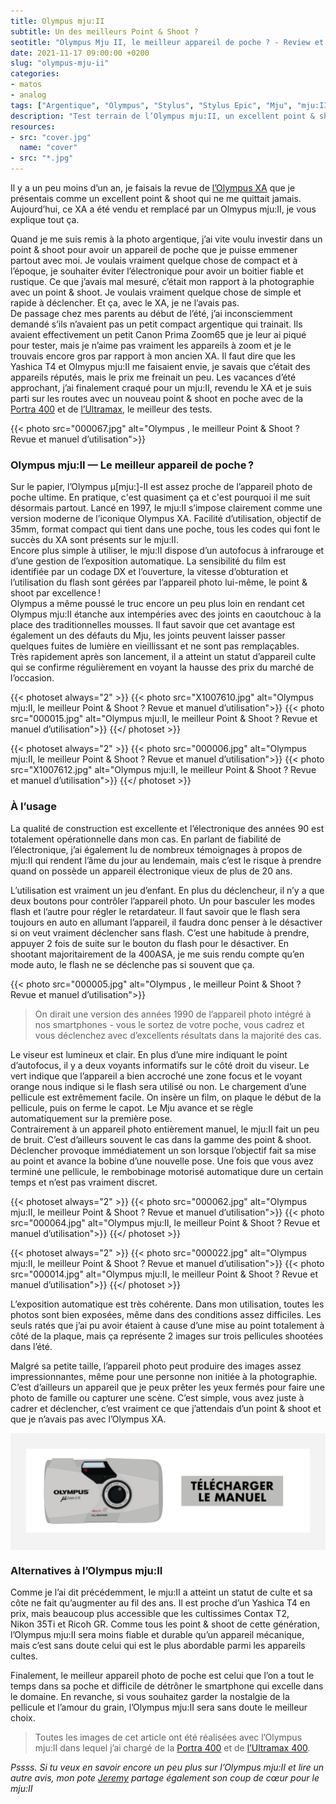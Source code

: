 ```yaml
---
title: Olympus mju:II
subtitle: Un des meilleurs Point & Shoot ?
seotitle: "Olympus Mju II, le meilleur appareil de poche ? - Review et manuel d’utilisation"
date: 2021-11-17 09:00:00 +0200
slug: "olympus-mju-ii"
categories:
- matos
- analog
tags: ["Argentique", "Olympus", "Stylus", "Stylus Epic", "Mju", "mju:II", "Olympus Stylus Epic", "Olympus mju:II", "Point & Shoot", "Appareil de poche"]
description: "Test terrain de l’Olympus mju:II, un excellent point & shoot argentique. Revue complète et manuel d’utilisation à télécharger."
resources:
- src: "cover.jpg"
  name: "cover"
- src: "*.jpg"
---
```


Il y a un peu moins d’un an, je faisais la revue de [l’Olympus XA](https://gregorymignard.com/olympus-xa/) que je présentais comme un excellent point & shoot qui ne me quittait jamais. Aujourd’hui, ce XA a été vendu et remplacé par un Olmypus mju:II, je vous explique tout ça.

Quand je me suis remis à la photo argentique, j’ai vite voulu investir dans un point & shoot pour avoir un appareil de poche que je puisse emmener partout avec moi. Je voulais vraiment quelque chose de compact et à l’époque, je souhaiter éviter l’électronique pour avoir un boitier fiable et rustique. Ce que j’avais mal mesuré, c’était mon rapport à la photographie avec un point & shoot. Je voulais vraiment quelque chose de simple et rapide à déclencher. Et ça, avec le XA, je ne l’avais pas.  
De passage chez mes parents au début de l’été, j’ai inconsciemment demandé s’ils n’avaient pas un petit compact argentique qui trainait. Ils avaient effectivement un petit Canon Prima Zoom65 que je leur ai piqué pour tester, mais je n’aime pas vraiment les appareils à zoom et je le trouvais encore gros par rapport à mon ancien XA. Il faut dire que les Yashica T4 et Olmypus mju:II me faisaient envie, je savais que c’était des appareils réputés, mais le prix me freinait un peu. Les vacances d’été approchant, j’ai finalement craqué pour un mju:II, revendu le XA et je suis parti sur les routes avec un nouveau point & shoot en poche avec de la [Portra 400](https://www.digit-photo.com/KODAK-Portra-400-135-36-Poses-X5-rKFILM386.html?dpa_id=23) et de [l’Ultramax](https://www.digit-photo.com/KODAK-Ultramax-400-135-36-Poses-X3-rKODAK41024389.html?dpa_id=23), le meilleur des tests.

{{< photo src="000067.jpg" alt="Olympus , le meilleur Point & Shoot ? Revue et manuel d’utilisation">}}

### Olympus mju:II — Le meilleur appareil de poche ?

Sur le papier, l’Olympus μ[mju:]-II est assez proche de l’appareil photo de poche ultime. En pratique, c'est quasiment ça et c'est pourquoi il me suit désormais partout. Lancé en 1997, le mju:II s’impose clairement comme une version moderne de l’iconique Olympus XA. Facilité d’utilisation, objectif de 35mm, format compact qui tient dans une poche, tous les codes qui font le succès du XA sont présents sur le mju:II.  
Encore plus simple à utiliser, le mju:II dispose d’un autofocus à infrarouge et d’une gestion de l’exposition automatique. La sensibilité du film est identifiée par un codage DX et l’ouverture, la vitesse d’obturation et l’utilisation du flash sont gérées par l’appareil photo lui-même, le point & shoot par excellence !  
Olympus a même poussé le truc encore un peu plus loin en rendant cet Olympus mju:II étanche aux intempéries avec des joints en caoutchouc à la place des traditionnelles mousses. Il faut savoir que cet avantage est également un des défauts du Mju, les joints peuvent laisser passer quelques fuites de lumière en vieillissant et ne sont pas remplaçables.  
Très rapidement après son lancement, il a atteint un statut d’appareil culte qui se confirme régulièrement en voyant la hausse des prix du marché de l’occasion.

{{< photoset always="2" >}}
{{< photo src="X1007610.jpg" alt="Olympus mju:II, le meilleur Point & Shoot ? Revue et manuel d’utilisation">}}
{{< photo src="000015.jpg" alt="Olympus mju:II, le meilleur Point & Shoot ? Revue et manuel d’utilisation">}}
{{</ photoset >}}

{{< photoset always="2" >}}
{{< photo src="000006.jpg" alt="Olympus mju:II, le meilleur Point & Shoot ? Revue et manuel d’utilisation">}}
{{< photo src="X1007612.jpg" alt="Olympus mju:II, le meilleur Point & Shoot ? Revue et manuel d’utilisation">}}
{{</ photoset >}}

### À l’usage

La qualité de construction est excellente et l’électronique des années 90 est totalement opérationnelle dans mon cas. En parlant de fiabilité de l’électronique, j’ai également lu de nombreux témoignages à propos de mju:II qui rendent l’âme du jour au lendemain, mais c’est le risque à prendre quand on possède un appareil électronique vieux de plus de 20 ans.

L’utilisation est vraiment un jeu d’enfant. En plus du déclencheur, il n’y a que deux boutons pour contrôler l’appareil photo. Un pour basculer les modes flash et l’autre pour régler le retardateur. Il faut savoir que le flash sera toujours en auto en allumant l’appareil, il faudra donc penser à le désactiver si on veut vraiment déclencher sans flash. C’est une habitude à prendre, appuyer 2 fois de suite sur le bouton du flash pour le désactiver. En shootant majoritairement de la 400ASA, je me suis rendu compte qu’en mode auto, le flash ne se déclenche pas si souvent que ça.

{{< photo src="000005.jpg" alt="Olympus , le meilleur Point & Shoot ? Revue et manuel d’utilisation">}}

> On dirait une version des années 1990 de l’appareil photo intégré à nos smartphones - vous le sortez de votre poche, vous cadrez et vous déclenchez avec d’excellents résultats dans la majorité des cas.

Le viseur est lumineux et clair. En plus d’une mire indiquant le point d’autofocus, il y a deux voyants informatifs sur le côté droit du viseur. Le vert indique que l’appareil a bien accroché une zone focus et le voyant orange nous indique si le flash sera utilisé ou non. Le chargement d’une pellicule est extrêmement facile. On insère un film, on plaque le début de la pellicule, puis on ferme le capot. Le Mju avance et se règle automatiquement sur la première pose.  
Contrairement à un appareil photo entièrement manuel, le mju:II fait un peu de bruit. C’est d’ailleurs souvent le cas dans la gamme des point & shoot. Déclencher provoque immédiatement un son lorsque l’objectif fait sa mise au point et avance la bobine d’une nouvelle pose. Une fois que vous avez terminé une pellicule, le rembobinage motorisé automatique dure un certain temps et n’est pas vraiment discret.

{{< photoset always="2" >}}
{{< photo src="000062.jpg" alt="Olympus mju:II, le meilleur Point & Shoot ? Revue et manuel d’utilisation">}}
{{< photo src="000064.jpg" alt="Olympus mju:II, le meilleur Point & Shoot ? Revue et manuel d’utilisation">}}
{{</ photoset >}}

{{< photoset always="2" >}}
{{< photo src="000022.jpg" alt="Olympus mju:II, le meilleur Point & Shoot ? Revue et manuel d’utilisation">}}
{{< photo src="000014.jpg" alt="Olympus mju:II, le meilleur Point & Shoot ? Revue et manuel d’utilisation">}}
{{</ photoset >}}

L’exposition automatique est très cohérente. Dans mon utilisation, toutes les photos sont bien exposées, même dans des conditions assez difficiles. Les seuls ratés que j’ai pu avoir étaient à cause d’une mise au point totalement à côté de la plaque, mais ça représente 2 images sur trois pellicules shootées dans l’été.

Malgré sa petite taille, l’appareil photo peut produire des images assez impressionnantes, même pour une personne non initiée à la photographie. C’est d’ailleurs un appareil que je peux prêter les yeux fermés pour faire une photo de famille ou capturer une scène. C’est simple, vous avez juste à cadrer et déclencher, c’est vraiment ce que j’attendais d’un point & shoot et que je n’avais pas avec l’Olympus XA.

<div style="max-width: 57rem!important; background-color: #F3F3F3;border:1px solid #F3F3F3;padding:24px;text-align:center;"><a href="https://www.dropbox.com/s/d0v88iz4alg8j4n/Olympus-Mju-II_NoticeFR.pdf?dl=0" target="_blank" style="border-bottom: none;"><img src="noticemjuii.png" ></a></div>


### Alternatives à l’Olympus mju:II

Comme je l’ai dit précédemment, le mju:II a atteint un statut de culte et sa côte ne fait qu’augmenter au fil des ans. Il est proche d’un Yashica T4 en prix, mais beaucoup plus accessible que les cultissimes Contax T2, Nikon 35Ti et Ricoh GR. Comme tous les point & shoot de cette génération, l’Olympus mju:II sera moins fiable et durable qu’un appareil mécanique, mais c’est sans doute celui qui est le plus abordable parmi les appareils cultes.  

Finalement, le meilleur appareil photo de poche est celui que l’on a tout le temps dans sa poche et difficile de détrôner le smartphone qui excelle dans le domaine. En revanche, si vous souhaitez garder la nostalgie de la pellicule et l’amour du grain, l’Olympus mju:II sera sans doute le meilleur choix.

> Toutes les images de cet article ont été réalisées avec l’Olympus mju:II dans lequel j’ai chargé de la [Portra 400](https://www.digit-photo.com/KODAK-Portra-400-135-36-Poses-X5-rKFILM386.html?dpa_id=23) et de [l’Ultramax 400](https://www.digit-photo.com/KODAK-Ultramax-400-135-36-Poses-X3-rKODAK41024389.html?dpa_id=23).

*Pssss. Si tu veux en savoir encore un peu plus sur l’Olympus mju:II et lire un autre avis, mon pote [Jeremy](https://jeremyjanin.com/un-ete-avec-olympus-mju-ii/) partage également son coup de cœur pour le mju:II*

